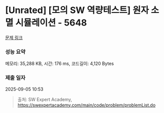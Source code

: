 # [Unrated] [모의 SW 역량테스트] 원자 소멸 시뮬레이션 - 5648 

[문제 링크](https://swexpertacademy.com/main/code/problem/problemDetail.do?contestProbId=AWXRFInKex8DFAUo) 

### 성능 요약

메모리: 35,288 KB, 시간: 176 ms, 코드길이: 4,120 Bytes

### 제출 일자

2025-09-05 10:53



> 출처: SW Expert Academy, https://swexpertacademy.com/main/code/problem/problemList.do